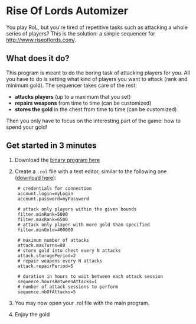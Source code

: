 Rise Of Lords Automizer
===========

You play RoL, but you're tired of repetitive tasks such as attacking a whole series of players?
This is the solution: a simple sequencer for http://www.riseoflords.com/.

What does it do?
-----------
This program is meant to do the boring task of attacking players for you. All you have to do is setting what kind of players you want to attack (rank and minimum gold). The sequencer takes care of the rest:
- **attacks players** (up to a maximum that you set)
- **repairs weapons** from time to time (can be customized)
- **stores the gold** in the chest from time to time (can be customized)
 
Then you only have to focus on the interesting part of the game: how to spend your gold!

Get started in 3 minutes
-----------
1. Download the [binary program here](https://github.com/joffrey-bion/RiseOfLords/blob/master/dist/RiseOfLords-1.0.3.exe?raw=true)
2. Create a `.rol` file with a text editor, similar to the following one ([download here](https://raw.githubusercontent.com/joffrey-bion/RiseOfLords/master/dist/template.rol)):

        # credentials for connection
        account.login=myLogin
        account.password=myPassword
        
        # attack only players within the given bounds
        filter.minRank=5000
        filter.maxRank=6500
        # attack only player with more gold than specified
        filter.minGold=400000
        
        # maximum number of attacks
        attack.maxTurns=80
        # store gold into chest every N attacks
        attack.storagePeriod=2
        # repair weapons every N attacks
        attack.repairPeriod=5
        
        # duration in hours to wait between each attack session
        sequence.hoursBetweenAttacks=1
        # number of attack sessions to perform
        sequence.nbOfAttacks=5

3. You may now open your .rol file with the main program.
       
4. Enjoy the gold

